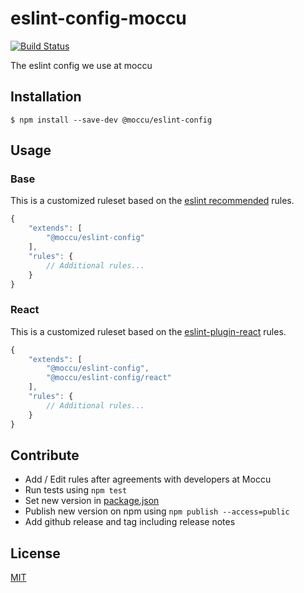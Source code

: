 # eslint-config-moccu

[![Build Status](https://travis-ci.org/moccu/eslint-config-moccu.svg?branch=master)](https://travis-ci.org/moccu/eslint-config-moccu)

The eslint config we use at moccu

## Installation

```
$ npm install --save-dev @moccu/eslint-config
```

## Usage

### Base

This is a customized ruleset based on the [eslint recommended](https://eslint.org/docs/rules/)
rules.

```js
{
	"extends": [
		"@moccu/eslint-config"
	],
	"rules": {
		// Additional rules...
	}
}
```

### React

This is a customized ruleset based on the [eslint-plugin-react](https://github.com/yannickcr/eslint-plugin-react)
rules.

```js
{
	"extends": [
		"@moccu/eslint-config",
		"@moccu/eslint-config/react"
	],
	"rules": {
		// Additional rules...
	}
}
```

## Contribute

* Add / Edit rules after agreements with developers at Moccu
* Run tests using  `npm test`
* Set new version in [package.json](https://github.com/moccu/eslint-config-moccu/blob/master/package.json)
* Publish new version on npm using `npm publish --access=public`
* Add github release and tag including release notes

## License

[MIT](./LICENSE)
